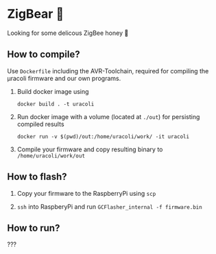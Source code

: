 # ZigBear 🐻

Looking for some delicous ZigBee honey 🐝

## How to compile?
Use `Dockerfile` including the AVR-Toolchain, required for compiling the µracoli firmware and our own programs.
1. Build docker image using
    
    `docker build . -t uracoli`

2. Run docker image with a volume (located at `./out`) for persisting compiled results

    `docker run -v $(pwd)/out:/home/uracoli/work/ -it uracoli`

3. Compile your firmware and copy resulting binary to `/home/uracoli/work/out`

## How to flash?
1. Copy your firmware to the RaspberryPi using `scp`

2. `ssh` into RaspberyPi and run `GCFlasher_internal -f firmware.bin`

## How to run?

???